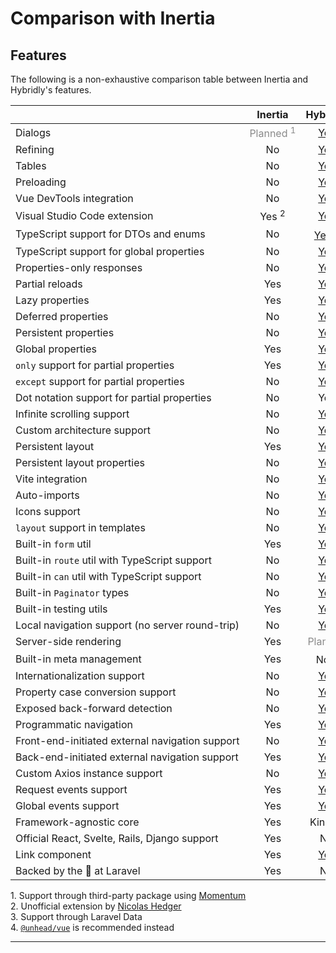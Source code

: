 # Comparison with Inertia

## Features

The following is a non-exhaustive comparison table between Inertia and Hybridly's features.

|                                                 |                      Inertia                      |                          Hybridly                          |
| ----------------------------------------------- | :-----------------------------------------------: | :--------------------------------------------------------: |
| Dialogs                                         | <span class="planned">Planned <sup>1</sup></span> |                 [Yes](../guide/dialogs.md)                 |
| Refining                                        |            <span class="no">No</span>             |                [Yes](../guide/refining.md)                 |
| Tables                                          |            <span class="no">No</span>             |                 [Yes](../guide/tables.md)                  |
| Preloading                                      |            <span class="no">No</span>             |     [Yes](../guide/navigation.md#preloading-requests)      |
| Vue DevTools integration                        |            <span class="no">No</span>             |                    [Yes](./devtools.md)                    |
| Visual Studio Code extension                    |                 Yes <sup>2</sup>                  |               [Yes](./visual-studio-code.md)               |
| TypeScript support for DTOs and enums           |            <span class="no">No</span>             |         [Yes <sup>3</sup>](../guide/typescript.md)         |
| TypeScript support for global properties        |            <span class="no">No</span>             |      [Yes](./global-properties.md#typescript-support)      |
| Properties-only responses                       |            <span class="no">No</span>             |      [Yes](../guide/responses.md#updating-properties)      |
| Partial reloads                                 |                        Yes                        |             [Yes](../guide/partial-reloads.md)             |
| Lazy properties                                 |                        Yes                        | [Yes](../guide/partial-reloads.md#partial-only-properties) |
| Deferred properties                             |            <span class="no">No</span>             |   [Yes](../guide/partial-reloads.md#deferred-properties)   |
| Persistent properties                           |            <span class="no">No</span>             |             [Yes](./persistent-properties.md)              |
| Global properties                               |                        Yes                        |            [Yes](../guide/global-properties.md)            |
| `only` support for partial properties           |                        Yes                        |            [Yes](../api/router/options.md#only)            |
| `except` support for partial properties         |            <span class="no">No</span>             |           [Yes](../api/router/options.md#except)           |
| Dot notation support for partial properties     |            <span class="no">No</span>             |                            Yes                             |
| Infinite scrolling support                      |            <span class="no">No</span>             |        [Yes](../api/router/options.md#preserveurl)         |
| Custom architecture support                     |            <span class="no">No</span>             |              [Yes](../guide/architecture.md)               |
| Persistent layout                               |                        Yes                        |       [Yes](views-and-layouts.md#persistent-layouts)       |
| Persistent layout properties                    |            <span class="no">No</span>             |  [Yes](views-and-layouts.md#persistent-layout-properties)  |
| Vite integration                                |            <span class="no">No</span>             |              [Yes](../configuration/vite.md)               |
| Auto-imports                                    |            <span class="no">No</span>             |        [Yes](../configuration/vite.md#auto-imports)        |
| Icons support                                   |            <span class="no">No</span>             |           [Yes](../configuration/vite.md#icons)            |
| `layout` support in templates                   |            <span class="no">No</span>             |                [Yes](views-and-layouts.md)                 |
| Built-in `form` util                            |                        Yes                        |              [Yes](../api/utils/use-form.md)               |
| Built-in `route` util with TypeScript support   |            <span class="no">No</span>             |                [Yes](../api/utils/route.md)                |
| Built-in `can` util with TypeScript support     |            <span class="no">No</span>             |                 [Yes](../api/utils/can.md)                 |
| Built-in `Paginator` types                      |            <span class="no">No</span>             |               [Yes](./responses.md#overview)               |
| Built-in testing utils                          |                        Yes                        |              [Yes](../api/laravel/testing.md)              |
| Local navigation support (no server round-trip) |            <span class="no">No</span>             |            [Yes](../api/router/utils.md#local)             |
| Server-side rendering                           |                        Yes                        | <span class="planned" title="at some point">Planned</span> |
| Built-in meta management                        |                        Yes                        |          <span class="no">No <sup>4</sup></span>           |
| Internationalization support                    |            <span class="no">No</span>             |                  [Yes](../guide/i18n.md)                   |
| Property case conversion support                |            <span class="no">No</span>             |             [Yes](../guide/case-conversion.md)             |
| Exposed back-forward detection                  |            <span class="no">No</span>             |          [Yes](../api/utils/use-back-forward.md)           |
| Programmatic navigation                         |                        Yes                        |       [Yes](../guide/navigation.md#programmatically)       |
| Front-end-initiated external navigation support |            <span class="no">No</span>             |           [Yes](../api/router/utils.md#external)           |
| Back-end-initiated external navigation support  |                        Yes                        |     [Yes](../api/laravel/functions.md#to_external_url)     |
| Custom Axios instance support                   |            <span class="no">No</span>             |      [Yes](../api/utils/initialize-hybridly.md#axios)      |
| Request events support                          |                        Yes                        |           [Yes](../api/router/options.md#hooks)            |
| Global events support                           |                        Yes                        |                  [Yes](../guide/hooks.md)                  |
| Framework-agnostic core                         |                        Yes                        |                          Kind of                           |
| Official React, Svelte, Rails, Django support   |                        Yes                        |                 <span class="no">No</span>                 |
| Link component                                  |                        Yes                        |          [Yes](../api/components/router-link.md)           |
| Backed by the 🐐 at Laravel                      |                        Yes                        |                 <span class="no">No</span>                 |

<div class="opacity-80">
  1. Support through third-party package using <a href="https://github.com/lepikhinb/momentum-modal">Momentum</a> <br />
  2. Unofficial extension by <a href="https://twitter.com/nicolashedger">Nicolas Hedger</a> <br />
  3. Support through Laravel Data <br />
  4. <a href="https://unhead.unjs.io/"><code>@unhead/vue</code></a> is recommended instead <br />
</div>

<style>
table a {
  @apply underline decoration-dashed decoration-offset-4;
}

.no {
  @apply font-medium dark:text-red-400/50 text-red-700/50;
}

.planned {
  opacity: .5;
}

tbody > tr > td {
  width: 100%;
  white-space: nowrap;
}
</style>
****

